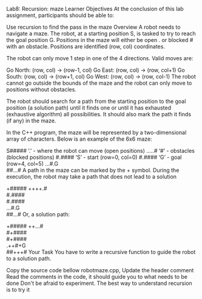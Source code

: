 Lab8: Recursion: maze
Learner Objectives
At the conclusion of this lab assignment, participants should be able to:

Use recursion to find the pass in the maze
Overview
A robot needs to navigate a maze. The robot, at a starting position S, is tasked to try to reach the goal position G. Positions in the maze will either be open . or blocked # with an obstacle. Positions are identified (row, col) coordinates.

The robot can only move 1 step in one of the 4 directions. Valid moves are:

Go North: (row, col) -> (row-1, col)
Go East: (row, col) -> (row, col+1)
Go South: (row, col) -> (row+1, col)
Go West: (row, col) -> (row, col-1)
The robot cannot go outside the bounds of the maze and the robot can only move to positions without obstacles.

The robot should search for a path from the starting position to the goal position (a solution path) until it finds one or until it has exhausted (exhaustive algorithm) all possibilities. It should also mark the path it finds (if any) in the maze.

In the C++ program, the maze will be represented by a two-dimensional array of characters. Below is an example of the 6x6 maze:

S#####     ‘.’ - where the robot can move (open positions)
.....#     ‘#’ - obstacles (blocked positions)
#.####     ‘S’ - start (row=0, col=0)
#.####     ‘G’ - goal (row=4, col=5)
...#.G     
##...#
A path in the maze can be marked by the + symbol. During the execution, the robot may take a path that does not lead to a solution

+##### 
++++.#     
#.####     
#.####     
...#.G     
##...#
Or, a solution path:

+##### 
++...#     
#+####     
#+####     
.++#+G     
##+++#
Your Task
You have to write a recursive function to guide the robot to a solution path.

Copy the source code bellow robotmaze.cpp,
 Update the header comment
 Read the comments in the code, it should guide you to what needs to be done
Don't be afraid to experiment. The best way to understand recursion is to try it